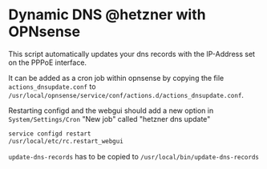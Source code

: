 # Dynamic DNS @hetzner with OPNsense

This script automatically updates your dns records with the IP-Address set on the PPPoE interface.

It can be added as a cron job within opnsense by copying the file `actions_dnsupdate.conf` to 
`/usr/local/opnsense/service/conf/actions.d/actions_dnsupdate.conf`.

Restarting configd and the webgui should add a new option in `System/Settings/Cron` "New job" called "hetzner dns update"
```bash
service configd restart
/usr/local/etc/rc.restart_webgui
```
`update-dns-records` has to be copied to `/usr/local/bin/update-dns-records`
